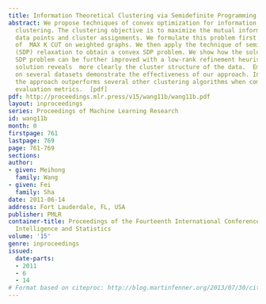 ```yaml
---
title: Information Theoretical Clustering via Semidefinite Programming
abstract: We propose techniques of convex optimization for information theoretical
  clustering. The clustering objective is to maximize the mutual information between
  data points and cluster assignments. We formulate this problem first as an instance
  of  MAX K CUT on weighted graphs. We then apply the technique of semidefinite programming
  (SDP) relaxation to obtain a convex SDP problem. We show how the solution of the
  SDP problem can be further improved with a low-rank refinement heuristic. The low-rank
  solution reveals  more clearly the cluster structure of the data.  Empirical studies
  on several datasets demonstrate the effectiveness of our approach. In particular,
  the approach outperforms several other clustering algorithms when compared on standard
  evaluation metrics.  [pdf]
pdf: http://proceedings.mlr.press/v15/wang11b/wang11b.pdf
layout: inproceedings
series: Proceedings of Machine Learning Research
id: wang11b
month: 0
firstpage: 761
lastpage: 769
page: 761-769
sections: 
author:
- given: Meihong
  family: Wang
- given: Fei
  family: Sha
date: 2011-06-14
address: Fort Lauderdale, FL, USA
publisher: PMLR
container-title: Proceedings of the Fourteenth International Conference on Artificial
  Intelligence and Statistics
volume: '15'
genre: inproceedings
issued:
  date-parts:
  - 2011
  - 6
  - 14
# Format based on citeproc: http://blog.martinfenner.org/2013/07/30/citeproc-yaml-for-bibliographies/
---
```

